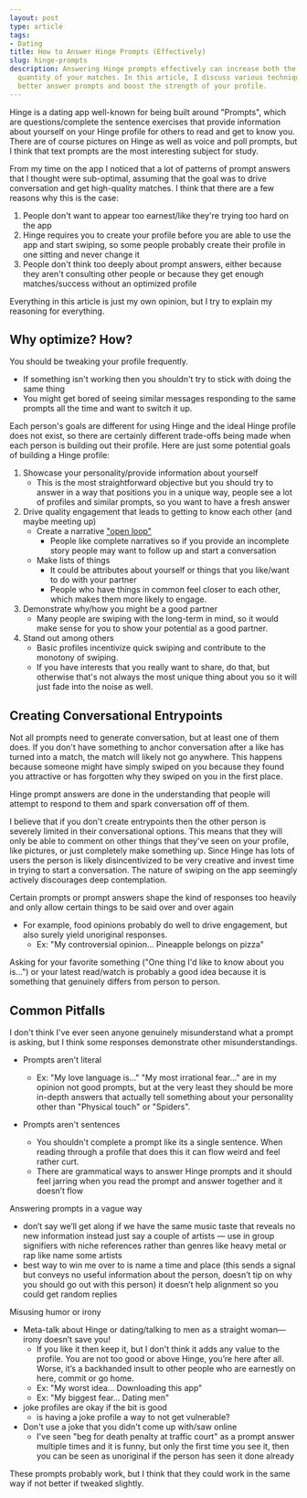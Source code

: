 ```yaml
---
layout: post
type: article
tags:
- Dating
title: How to Answer Hinge Prompts (Effectively)
slug: hinge-prompts
description: Answering Hinge prompts effectively can increase both the quality and
  quantity of your matches. In this article, I discuss various techniques on how to
  better answer prompts and boost the strength of your profile.
---
```


Hinge is a dating app well-known for being built around "Prompts", which are questions/complete the sentence exercises that provide information about yourself on your Hinge profile for others to read and get to know you. There are of course pictures on Hinge as well as voice and poll prompts, but I think that text prompts are the most interesting subject for study.

From my time on the app I noticed that a lot of patterns of prompt answers that I thought were sub-optimal, assuming that the goal was to drive conversation and get high-quality matches. I think that there are a few reasons why this is the case:
1. People don't want to appear too earnest/like they're trying too hard on the app
2. Hinge requires you to create your profile before you are able to use the app and start swiping, so some people probably create their profile in one sitting and never change it
3. People don't think too deeply about prompt answers, either because they aren't consulting other people or because they get enough matches/success without an optimized profile

Everything in this article is just my own opinion, but I try to explain my reasoning for everything.

## Why optimize? How?

You should be tweaking your profile frequently.
* If something isn't working then you shouldn't try to stick with doing the same thing
* You might get bored of seeing similar messages responding to the same prompts all the time and want to switch it up.

Each person's goals are different for using Hinge and the ideal Hinge profile does not exist, so there are certainly different trade-offs being made when each person is building out their profile. Here are just some potential goals of building a Hinge profile:
1. Showcase your personality/provide information about yourself
    * This is the most straightforward objective but you should try to answer in a way that positions you in a unique way, people see a lot of profiles and similar prompts, so you want to have a fresh answer
2. Drive quality engagement that leads to getting to know each other (and maybe meeting up)
    * Create a narrative ["open loop"](https://jayacunzo.com/blog/open-loops-a-simple-technique-to-make-your-stories-more-gripping)
        * People like complete narratives so if you provide an incomplete story people may want to follow up and start a conversation
    * Make lists of things
        * It could be attributes about yourself or things that you like/want to do with your partner
        * People who have things in common feel closer to each other, which makes them more likely to engage.
3. Demonstrate why/how you might be a good partner
    * Many people are swiping with the long-term in mind, so it would make sense for you to show your potential as a good partner.
4. Stand out among others
    * Basic profiles incentivize quick swiping and contribute to the monotony of swiping.
    * If you have interests that you really want to share, do that, but otherwise that's not always the most unique thing about you so it will just fade into the noise as well.

## Creating Conversational Entrypoints

Not all prompts need to generate conversation, but at least one of them does. If you don't have something to anchor conversation after a like has turned into a match, the match will likely not go anywhere. This happens because someone might have simply swiped on you because they found you attractive or has forgotten why they swiped on you in the first place.

Hinge prompt answers are done in the understanding that people will attempt to respond to them and spark conversation off of them.

I believe that if you don't create entrypoints then the other person is severely limited in their conversational options. This means that they will only be able to comment on other things that they've seen on your profile, like pictures, or just completely make something up. Since Hinge has lots of users the person is likely disincentivized to be very creative and invest time in trying to start a conversation. The nature of swiping on the app seemingly actively discourages deep contemplation.

Certain prompts or prompt answers shape the kind of responses too heavily and only allow certain things to be said over and over again
* For example, food opinions probably do well to drive engagement, but also surely yield unoriginal responses.
    * Ex: "My controversial opinion... Pineapple belongs on pizza"

Asking for your favorite something ("One thing I'd like to know about you is...") or your latest read/watch is probably a good idea because it is something that genuinely differs from person to person.

## Common Pitfalls

I don't think I've ever seen anyone genuinely misunderstand what a prompt is asking, but I think some responses demonstrate other misunderstandings.

* Prompts aren't literal
    * Ex: "My love language is..." "My most irrational fear..." are in my opinion not good prompts, but at the very least they should be more in-depth answers that actually tell something about your personality other than "Physical touch" or "Spiders".

* Prompts aren't sentences
    * You shouldn't complete a prompt like its a single sentence. When reading through a profile that does this it can flow weird and feel rather curt.
    * There are grammatical ways to answer Hinge prompts and it should feel jarring when you read the prompt and answer together and it doesn’t flow 

Answering prompts in a vague way
* don’t say we’ll get along if we have the same music taste that reveals no new information instead just say a couple of artists — use in group signifiers with niche references rather than genres like heavy metal or rap like name some artists 
* best way to win me over to is name a time and place (this sends a signal but conveys no useful information about the person, doesn’t tip on why you should go out with this person) it doesn’t help alignment so you could get random replies 

Misusing humor or irony
* Meta-talk about Hinge or dating/talking to men as a straight woman—irony doesn’t save you!
    * If you like it then keep it, but I don't think it adds any value to the profile. You are not too good or above Hinge, you’re here after all. Worse, it’s a backhanded insult to other people who are earnestly on here, commit or go home.
    * Ex: "My worst idea... Downloading this app"
    * Ex: "My biggest fear... Dating men"
* joke profiles are okay if the bit is good
    * is having a joke profile a way to not get vulnerable?
* Don't use a joke that you didn't come up with/saw online
    * I've seen "beg for death penalty at traffic court" as a prompt answer multiple times and it is funny, but only the first time you see it, then you can be seen as unoriginal if the person has seen it done already

These prompts probably work, but I think that they could work in the same way if not better if tweaked slightly.